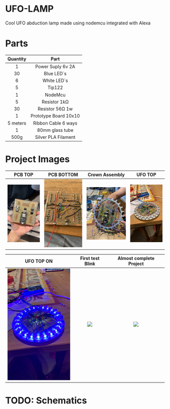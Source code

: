 # UFO-LAMP

Cool UFO abduction lamp made using nodemcu integrated with Alexa

# Parts

| Quantity |         Part          |
| :------: | :-------------------: |
|    1     |   Power Suply 6v 2A   |
|    30    |      Blue LED`s       |
|    6     |      White LED`s      |
|    5     |        Tip122         |
|    1     |        NodeMcu        |
|    5     |     Resistor 1kΩ      |
|    30    |    Resistor 56Ω 1w    |
|    1     | Prototype Board 10x10 |
| 5 meters |  Ribbon Cable 6 ways  |
|    1     |    80mm glass tube    |
|   500g   |  Silver PLA Filament  |

# Project Images

|                     PCB TOP                     |                   PCB BOTTOM                    |                 Crown Assembly                  | UFO TOP |
| :---------------------------------------------: | :---------------------------------------------: | :---------------------------------------------: | :-----: |
| <img src="./images/20200317.1.JPG" width="200"> | <img src="./images/20200317.2.JPG" width="200"> | <img src="./images/20200317.3.jpg" width="200"> | <img src="./images/20200317.4.JPG" width="200"> |

|                   UFO TOP ON                    |                First test Blink                 |             Almost complete Project             |
| :---------------------------------------------: | :---------------------------------------------: | :---------------------------------------------: |
| <img src="./images/20200317.5.JPG" width="200"> | <img src="./images/20200317.6.gif" width="200"> | <img src="./images/20200317.7.gif" width="200"> |

# TODO: Schematics
